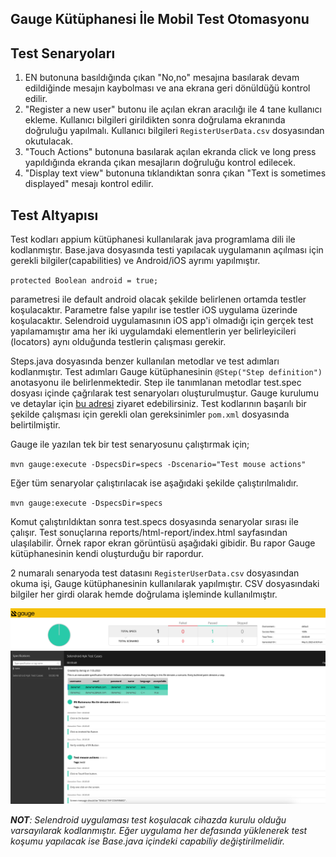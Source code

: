 ## Gauge Kütüphanesi İle Mobil Test Otomasyonu
## Test Senaryoları

1. EN butonuna basıldığında çıkan "No,no" mesajına basılarak devam edildiğinde mesajın kaybolması ve ana ekrana geri dönüldüğü kontrol edilir.
2. "Register a new user" butonu ile açılan ekran aracılığı ile 4 tane kullanıcı ekleme. Kullanıcı bilgileri girildikten sonra doğrulama ekranında doğruluğu yapılmalı. Kullanıcı bilgileri `RegisterUserData.csv` dosyasından okutulacak.
3. "Touch Actions" butonuna basılarak açılan ekranda click ve long press yapıldığında ekranda çıkan mesajların doğruluğu kontrol edilecek.
4. "Display text view" butonuna tıklandıktan sonra çıkan "Text is sometimes displayed" mesajı kontrol edilir.

## Test Altyapısı
Test kodları appium kütüphanesi kullanılarak java programlama dili ile kodlanmıştır. Base.java dosyasında testi yapılacak uygulamanın açılması için gerekli bilgiler(capabilities) ve Android/iOS ayrımı yapılmıştır.

`protected Boolean android = true;`

parametresi ile default android olacak şekilde belirlenen ortamda testler koşulacaktır. Parametre false yapılır ise testler iOS uygulama üzerinde koşulacaktır. Selendroid uygulamasının iOS app'i olmadığı için gerçek test yapılamamıştır ama her iki uygulamdaki elementlerin yer belirleyicileri (locators) aynı olduğunda testlerin çalışması gerekir.

Steps.java dosyasında benzer kullanılan metodlar ve test adımları kodlanmıştır. Test adımları Gauge kütüphanesinin `@Step("Step definition")` anotasyonu ile belirlenmektedir. Step ile tanımlanan metodlar test.spec dosyası içinde çağrılarak test senaryoları oluşturulmuştur. Gauge kurulumu ve detaylar için [bu adresi](https://gauge.org/) ziyaret edebilirsiniz. Test kodlarının başarılı bir şekilde çalışması için gerekli olan gereksinimler `pom.xml` dosyasında belirtilmiştir.

Gauge ile yazılan tek bir test senaryosunu çalıştırmak için;

`mvn gauge:execute -DspecsDir=specs -Dscenario="Test mouse actions"`

Eğer tüm senaryolar çalıştırılacak ise aşağıdaki şekilde çalıştırılmalıdır.

`mvn gauge:execute -DspecsDir=specs`

Komut çalıştırıldıktan sonra test.specs dosyasında senaryolar sırası ile çalışır. Test sonuçlarına reports/html-report/index.html sayfasından ulaşılabilir. Örnek rapor ekran görüntüsü aşağıdaki gibidir. Bu rapor Gauge kütüphanesinin kendi oluşturduğu bir rapordur.

2 numaralı senaryoda test datasını `RegisterUserData.csv` dosyasından okuma işi, Gauge kütüphanesinin kullanılarak yapılmıştır. CSV dosyasındaki bilgiler her girdi olarak hemde doğrulama işleminde kullanılmıştır.

![img.png](img.png)

_**NOT**: Selendroid uygulaması test koşulacak cihazda kurulu olduğu varsayılarak kodlanmıştır. Eğer uygulama her defasında yüklenerek test koşumu yapılacak ise Base.java içindeki capabiliy değiştirilmelidir._